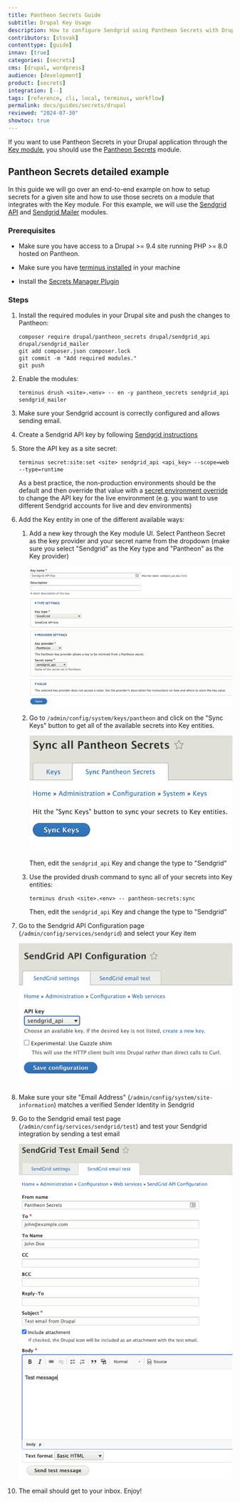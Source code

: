 ```yaml
---
title: Pantheon Secrets Guide
subtitle: Drupal Key Usage
description: How to configure Sendgrid using Pantheon Secrets with Drupal's Key module.
contributors: [stovak]
contenttype: [guide]
innav: [true]
categories: [secrets]
cms: [drupal, wordpress]
audience: [development]
product: [secrets]
integration: [--]
tags: [reference, cli, local, terminus, workflow]
permalink: docs/guides/secrets/drupal
reviewed: "2024-07-30"
showtoc: true
---
```


If you want to use Pantheon Secrets in your Drupal application through the [Key module](https://www.drupal.org/project/key), you should use the [Pantheon Secrets](https://www.drupal.org/project/pantheon_secrets) module.

## Pantheon Secrets detailed example

In this guide we will go over an end-to-end example on how to setup secrets for a given site and how to use those secrets on a module that integrates with the Key module. For this example, we will use the [Sendgrid API](https://www.drupal.org/project/sendgrid_api) and [Sendgrid Mailer](https://www.drupal.org/project/sendgrid_mailer) modules.

### Prerequisites

- Make sure you have access to a Drupal >= 9.4 site running PHP >= 8.0 hosted on Pantheon.

- Make sure you have [terminus installed](https://docs.pantheon.io/terminus/install#install-terminus) in your machine

- Install the [Secrets Manager Plugin](https://github.com/pantheon-systems/terminus-secrets-manager-plugin#installation)

### Steps

1. Install the required modules in your Drupal site and push the changes to Pantheon:
    ```bash{promptUser: user}
    composer require drupal/pantheon_secrets drupal/sendgrid_api drupal/sendgrid_mailer
    git add composer.json composer.lock
    git commit -m "Add required modules."
    git push
    ```

1. Enable the modules:
    ```bash{promptUser: user}
    terminus drush <site>.<env> -- en -y pantheon_secrets sendgrid_api sendgrid_mailer
    ```

1. Make sure your Sendgrid account is correctly configured and allows sending email.

1. Create a Sendgrid API key by following [Sendgrid instructions](https://docs.sendgrid.com/ui/account-and-settings/api-keys#creating-an-api-key)

1. Store the API key as a site secret:
    ```bash{promptUser: user}
    terminus secret:site:set <site> sendgrid_api <api_key> --scope=web --type=runtime
    ```

    As a best practice, the non-production environments should be the default and then override that value with a [secret environment override](/guides/secrets/overview#environment-override) to change the API key for the live environment (e.g. you want to use different Sendgrid accounts for live and dev environments)

1. Add the Key entity in one of the different available ways:

    1. Add a new key through the Key module UI. Select Pantheon Secret as the key provider and your secret name from the dropdown (make sure you select "Sendgrid" as the Key type and "Pantheon" as the Key provider)

        ![Screenshot of creating a new Key entity with type "Sendgrid" and provider "Pantheon"](../../../images/guides/secrets/add-key.png)

    1. Go to `/admin/config/system/keys/pantheon` and click on the "Sync Keys" button to get all of the available secrets into Key entities.

        ![Screenshot of Sync Pantheon Secrets page in Drupal UI](../../../images/guides/secrets/sync-keys.png)

        Then, edit the `sendgrid_api` Key and change the type to "Sendgrid"

    1. Use the provided drush command to sync all of your secrets into Key entities:
        ```bash{promptUser: user}
        terminus drush <site>.<env> -- pantheon-secrets:sync
        ```

        Then, edit the `sendgrid_api` Key and change the type to "Sendgrid"

1. Go to the Sendgrid API Configuration page (`/admin/config/services/sendgrid`) and select your Key item

    ![Screenshot of Sendgrid API Configuration page in Drupal UI](../../../images/guides/secrets/sendgrid-config.png)

1. Make sure your site "Email Address" (`/admin/config/system/site-information`) matches a verified Sender Identity in Sendgrid

1. Go to the Sendgrid email test page (`/admin/config/services/sendgrid/test`) and test your Sendgrid integration by sending a test email

    ![Screenshot of Sendgrid email test page in Drupal UI](../../../images/guides/secrets/sendgrid-email-test.png)

1. The email should get to your inbox. Enjoy!
